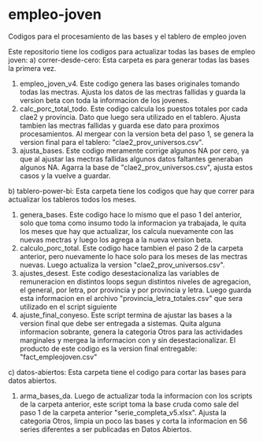 # empleo-joven
Codigos para el procesamiento de las bases y el tablero de empleo joven

Este repositorio tiene los codigos para actualizar todas las bases de empleo joven:
a) correr-desde-cero: Esta carpeta es para generar todas las bases la primera vez.
  1. empleo_joven_v4. Este codigo genera las bases originales tomando todas las mectras. Ajusta los datos de las mectras fallidas y guarda la version beta con toda la informacion de los jovenes.
  2. calc_porc_total_todo. Este codigo calcula los puestos totales por cada clae2 y provincia. Dato que luego sera utilizado en el tablero. Ajusta tambien las mectras fallidas y guarda ese dato para proximos procesamientos. Al mergear con la version beta del paso 1, se genera la version final para el tablero: "clae2_prov_universos.csv".
  3. ajusta_bases. Este codigo meramente corrige algunos NA por cero, ya que al ajustar las mectras fallidas algunos datos faltantes generaban algunos NA. Agarra la base de "clae2_prov_universos.csv", ajusta estos casos y la vuelve a guardar.

b) tablero-power-bi: Esta carpeta tiene los codigos que hay que correr para actualizar los tableros todos los meses.
  1. genera_bases. Este codigo hace lo mismo que el paso 1 del anterior, solo que toma como insumo todo la informacion ya trabajada, le quita los meses que hay que actualizar, los calcula nuevamente con las nuevas mectras y luego los agrega a la nueva version beta.
  2. calculo_porc_total. Este codigo hace tambien el paso 2 de la carpeta anterior, pero nuevamente lo hace solo para los meses de las mectras nuevas. Luego actualiza la version "clae2_prov_universos.csv".
  3. ajustes_desest. Este codigo desestacionaliza las variables de remuneracion en distintos loops segun distintos niveles de agregacion, el general, por letra, por provincia y por provincia y letra. Luego guarda esta informacion en el archivo "provincia_letra_totales.csv" que sera utilizado en el script siguiente
  4. ajuste_final_conyeso. Este script termina de ajustar las bases a la version final que debe ser entregada a sistemas. Quita alguna informacion sobrante, genera la categoria Otros para las actividades marginales y mergea la informacion con y sin desestacionalizar. El producto de este codigo es la version final entregable: "fact_empleojoven.csv"

c) datos-abiertos: Esta carpeta tiene el codigo para cortar las bases para datos abiertos.
  1. arma_bases_da. Luego de actualizar toda la informacion con los scripts de la carpeta anterior, este script toma la base cruda como sale del paso 1 de la carpeta anterior "serie_completa_v5.xlsx". Ajusta la categoria Otros, limpia un poco las bases y corta la informacion en 56 series diferentes a ser publicadas en Datos Abiertos.
